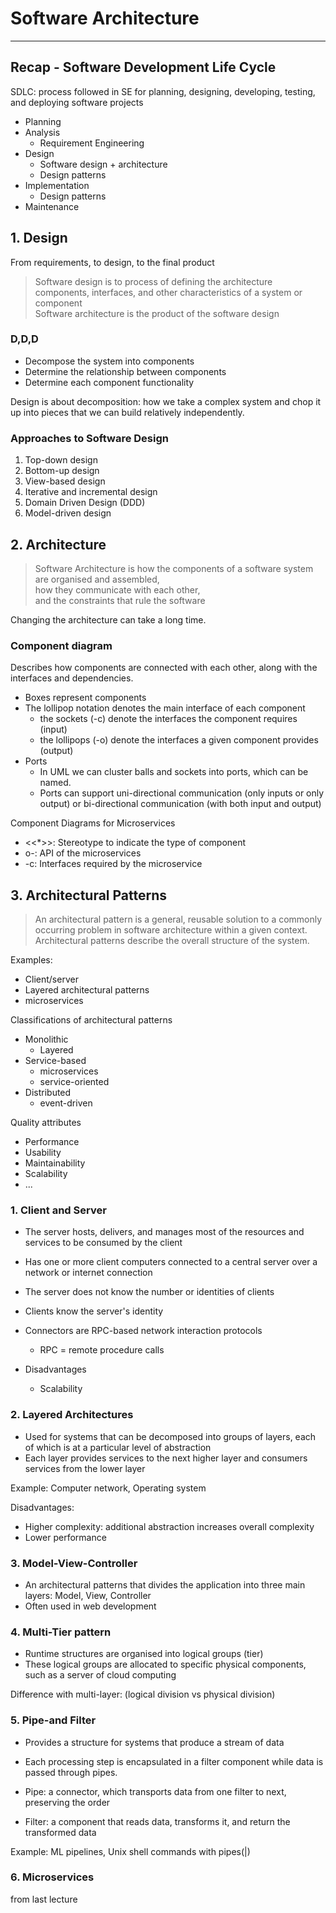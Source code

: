 # Software Architecture

---

## Recap - Software Development Life Cycle
SDLC: process followed in SE for planning, designing, developing, testing, and deploying software projects
- Planning
- Analysis
  - Requirement Engineering
- Design
  - Software design + architecture
  - Design patterns
- Implementation
  - Design patterns
- Maintenance

## 1. Design
From requirements, to design, to the final product

> Software design is to process of defining the architecture components, interfaces, and other characteristics of a system or component <br>
> Software architecture is the product of the software design

### D,D,D
- Decompose the system into components
- Determine the relationship between components
- Determine each component functionality

Design is about decomposition: how we take a complex system and chop it up into pieces that we can build relatively independently.

### Approaches to Software Design
1. Top-down design
2. Bottom-up design
3. View-based design
4. Iterative and incremental design
5. Domain Driven Design (DDD)
6. Model-driven design


## 2. Architecture
> Software Architecture is how the components of a software system are organised and assembled, <BR>
> how they communicate with each other, <BR>
> and the constraints that rule the software

Changing the architecture can take a long time.

### Component diagram
Describes how components are connected with each other, along with the interfaces and dependencies.
- Boxes represent components
- The lollipop notation denotes the main interface of each component
  - the sockets (-c) denote the interfaces the component requires (input)
  - the lollipops (-o) denote the interfaces a given component provides (output)
- Ports 
  - In UML we can cluster balls and sockets into ports, which can be named. 
  - Ports can support uni-directional communication (only inputs or only output) or bi-directional communication (with both input and output)

Component Diagrams for Microservices
- <<*>>: Stereotype to indicate the type of component
- o-: API of the microservices
- -c: Interfaces required by the microservice


## 3. Architectural Patterns
> An architectural pattern is a general, reusable solution to a commonly occurring problem in software architecture within a given context. <BR>
> Architectural patterns describe the overall structure of the system.

Examples:
- Client/server
- Layered architectural patterns
- microservices

Classifications of architectural patterns
- Monolithic
  - Layered
- Service-based
  - microservices
  - service-oriented
- Distributed
  - event-driven

Quality attributes
- Performance
- Usability
- Maintainability
- Scalability
- ...

### 1. Client and Server
- The server hosts, delivers, and manages most of the resources and services to be consumed by the client
- Has one or more client computers connected to a central server over a network or internet connection


- The server does not know the number or identities of clients
- Clients know the server's identity
- Connectors are RPC-based network interaction protocols
  - RPC = remote procedure calls

- Disadvantages
  - Scalability

### 2. Layered Architectures
- Used for systems that can be decomposed into groups of layers, each of which is at a particular level of abstraction
- Each layer provides services to the next higher layer and consumers services from the lower layer

Example: Computer network, Operating system

Disadvantages:
- Higher complexity: additional abstraction increases overall complexity
- Lower performance

### 3. Model-View-Controller
- An architectural patterns that divides the application into three main layers: Model, View, Controller
- Often used in web development

### 4. Multi-Tier pattern
- Runtime structures are organised into logical groups (tier)
- These logical groups are allocated to specific physical components, such as a server of cloud computing

Difference with multi-layer: (logical division vs physical division)

### 5. Pipe-and Filter
- Provides a structure for systems that produce a stream of data
- Each processing step is encapsulated in a filter component while data is passed through pipes.


- Pipe: a connector, which transports data from one filter to next, preserving the order
- Filter: a component that reads data, transforms it, and return the transformed data

Example: ML pipelines, Unix shell commands with pipes(|)

### 6. Microservices
from last lecture